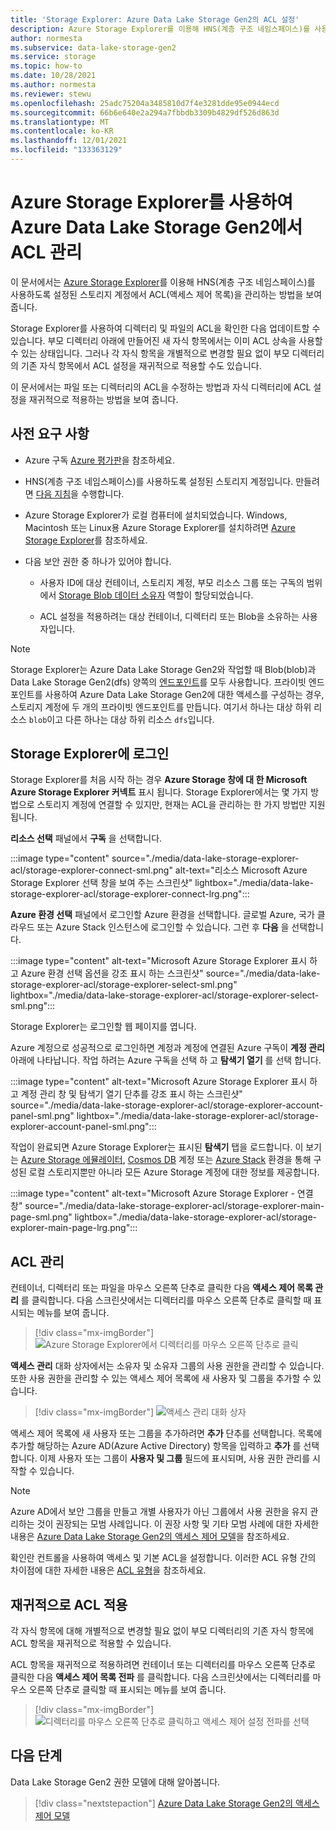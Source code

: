 ```yaml
---
title: 'Storage Explorer: Azure Data Lake Storage Gen2의 ACL 설정'
description: Azure Storage Explorer를 이용해 HNS(계층 구조 네임스페이스)를 사용하도록 설정된 스토리지 계정에서 ACL(액세스 제어 목록)을 관리합니다.
author: normesta
ms.subservice: data-lake-storage-gen2
ms.service: storage
ms.topic: how-to
ms.date: 10/28/2021
ms.author: normesta
ms.reviewer: stewu
ms.openlocfilehash: 25adc75204a3485810d7f4e3281dde95e0944ecd
ms.sourcegitcommit: 66b6e640e2a294a7fbbdb3309b4829df526d863d
ms.translationtype: MT
ms.contentlocale: ko-KR
ms.lasthandoff: 12/01/2021
ms.locfileid: "133363129"
---
```

# <a name="use-azure-storage-explorer-to-manage-acls-in-azure-data-lake-storage-gen2"></a>Azure Storage Explorer를 사용하여 Azure Data Lake Storage Gen2에서 ACL 관리

이 문서에서는 [Azure Storage Explorer](https://azure.microsoft.com/features/storage-explorer/)를 이용해 HNS(계층 구조 네임스페이스)를 사용하도록 설정된 스토리지 계정에서 ACL(액세스 제어 목록)을 관리하는 방법을 보여 줍니다.

Storage Explorer를 사용하여 디렉터리 및 파일의 ACL을 확인한 다음 업데이트할 수 있습니다. 부모 디렉터리 아래에 만들어진 새 자식 항목에서는 이미 ACL 상속을 사용할 수 있는 상태입니다. 그러나 각 자식 항목을 개별적으로 변경할 필요 없이 부모 디렉터리의 기존 자식 항목에서 ACL 설정을 재귀적으로 적용할 수도 있습니다.

이 문서에서는 파일 또는 디렉터리의 ACL을 수정하는 방법과 자식 디렉터리에 ACL 설정을 재귀적으로 적용하는 방법을 보여 줍니다.

## <a name="prerequisites"></a>사전 요구 사항

- Azure 구독 [Azure 평가판](https://azure.microsoft.com/pricing/free-trial/)을 참조하세요.

- HNS(계층 구조 네임스페이스)를 사용하도록 설정된 스토리지 계정입니다. 만들려면 [다음 지침](../common/storage-account-create.md)을 수행합니다.

- Azure Storage Explorer가 로컬 컴퓨터에 설치되었습니다. Windows, Macintosh 또는 Linux용 Azure Storage Explorer를 설치하려면 [Azure Storage Explorer](https://azure.microsoft.com/features/storage-explorer/)를 참조하세요.

- 다음 보안 권한 중 하나가 있어야 합니다.

  - 사용자 ID에 대상 컨테이너, 스토리지 계정, 부모 리소스 그룹 또는 구독의 범위에서 [Storage Blob 데이터 소유자](../../role-based-access-control/built-in-roles.md#storage-blob-data-owner) 역할이 할당되었습니다.

  - ACL 설정을 적용하려는 대상 컨테이너, 디렉터리 또는 Blob을 소유하는 사용자입니다.

> [!NOTE]
> Storage Explorer는 Azure Data Lake Storage Gen2와 작업할 때 Blob(blob)과 Data Lake Storage Gen2(dfs) 양쪽의 [엔드포인트](../common/storage-private-endpoints.md#private-endpoints-for-azure-storage)를 모두 사용합니다. 프라이빗 엔드포인트를 사용하여 Azure Data Lake Storage Gen2에 대한 액세스를 구성하는 경우, 스토리지 계정에 두 개의 프라이빗 엔드포인트를 만듭니다. 여기서 하나는 대상 하위 리소스 `blob`이고 다른 하나는 대상 하위 리소스 `dfs`입니다.

## <a name="sign-in-to-storage-explorer"></a>Storage Explorer에 로그인

Storage Explorer를 처음 시작 하는 경우 **Azure Storage 창에 대 한 Microsoft Azure Storage Explorer 커넥트** 표시 됩니다. Storage Explorer에서는 몇 가지 방법으로 스토리지 계정에 연결할 수 있지만, 현재는 ACL을 관리하는 한 가지 방법만 지원됩니다.

**리소스 선택** 패널에서 **구독** 을 선택합니다.

:::image type="content" source="./media/data-lake-storage-explorer-acl/storage-explorer-connect-sml.png" alt-text="리소스 Microsoft Azure Storage Explorer 선택 창을 보여 주는 스크린샷" lightbox="./media/data-lake-storage-explorer-acl/storage-explorer-connect-lrg.png":::

**Azure 환경 선택** 패널에서 로그인할 Azure 환경을 선택합니다. 글로벌 Azure, 국가 클라우드 또는 Azure Stack 인스턴스에 로그인할 수 있습니다. 그런 후 **다음** 을 선택합니다.

:::image type="content" alt-text="Microsoft Azure Storage Explorer 표시 하 고 Azure 환경 선택 옵션을 강조 표시 하는 스크린샷" source="./media/data-lake-storage-explorer-acl/storage-explorer-select-sml.png"  lightbox="./media/data-lake-storage-explorer-acl/storage-explorer-select-sml.png":::

Storage Explorer는 로그인할 웹 페이지를 엽니다.

Azure 계정으로 성공적으로 로그인하면 계정과 계정에 연결된 Azure 구독이 **계정 관리** 아래에 나타납니다. 작업 하려는 Azure 구독을 선택 하 고 **탐색기 열기** 를 선택 합니다.

:::image type="content" alt-text="Microsoft Azure Storage Explorer 표시 하 고 계정 관리 창 및 탐색기 열기 단추를 강조 표시 하는 스크린샷" source="./media/data-lake-storage-explorer-acl/storage-explorer-account-panel-sml.png"  lightbox="./media/data-lake-storage-explorer-acl/storage-explorer-account-panel-sml.png":::

작업이 완료되면 Azure Storage Explorer는 표시된 **탐색기** 탭을 로드합니다. 이 보기는 [Azure Storage 에뮬레이터](../common/storage-use-azurite.md?toc=%2fazure%2fstorage%2fblobs%2ftoc.json), [Cosmos DB](../../cosmos-db/storage-explorer.md?toc=%2fazure%2fstorage%2fblobs%2ftoc.json) 계정 또는 [Azure Stack](/azure-stack/user/azure-stack-storage-connect-se?toc=%2fazure%2fstorage%2fblobs%2ftoc.json) 환경을 통해 구성된 로컬 스토리지뿐만 아니라 모든 Azure Storage 계정에 대한 정보를 제공합니다.

:::image type="content" alt-text="Microsoft Azure Storage Explorer - 연결 창" source="./media/data-lake-storage-explorer-acl/storage-explorer-main-page-sml.png" lightbox="./media/data-lake-storage-explorer-acl/storage-explorer-main-page-lrg.png":::

## <a name="manage-an-acl"></a>ACL 관리

컨테이너, 디렉터리 또는 파일을 마우스 오른쪽 단추로 클릭한 다음 **액세스 제어 목록 관리** 를 클릭합니다.  다음 스크린샷에서는 디렉터리를 마우스 오른쪽 단추로 클릭할 때 표시되는 메뉴를 보여 줍니다.

> [!div class="mx-imgBorder"]
> ![Azure Storage Explorer에서 디렉터리를 마우스 오른쪽 단추로 클릭](./media/data-lake-storage-explorer-acl/manage-access-control-list-option.png)

**액세스 관리** 대화 상자에서는 소유자 및 소유자 그룹의 사용 권한을 관리할 수 있습니다. 또한 사용 권한을 관리할 수 있는 액세스 제어 목록에 새 사용자 및 그룹을 추가할 수 있습니다.

> [!div class="mx-imgBorder"]
> ![액세스 관리 대화 상자](./media/data-lake-storage-explorer-acl/manage-access-dialog-box.png)

액세스 제어 목록에 새 사용자 또는 그룹을 추가하려면 **추가** 단추를 선택합니다. 목록에 추가할 해당하는 Azure AD(Azure Active Directory) 항목을 입력하고 **추가** 를 선택합니다.  이제 사용자 또는 그룹이 **사용자 및 그룹** 필드에 표시되며, 사용 권한 관리를 시작할 수 있습니다.

> [!NOTE]
> Azure AD에서 보안 그룹을 만들고 개별 사용자가 아닌 그룹에서 사용 권한을 유지 관리하는 것이 권장되는 모범 사례입니다. 이 권장 사항 및 기타 모범 사례에 대한 자세한 내용은 [Azure Data Lake Storage Gen2의 액세스 제어 모델](data-lake-storage-explorer-acl.md)을 참조하세요.

확인란 컨트롤을 사용하여 액세스 및 기본 ACL을 설정합니다. 이러한 ACL 유형 간의 차이점에 대한 자세한 내용은 [ACL 유형](data-lake-storage-access-control.md#types-of-acls)을 참조하세요.

## <a name="apply-acls-recursively"></a>재귀적으로 ACL 적용

각 자식 항목에 대해 개별적으로 변경할 필요 없이 부모 디렉터리의 기존 자식 항목에 ACL 항목을 재귀적으로 적용할 수 있습니다.

ACL 항목을 재귀적으로 적용하려면 컨테이너 또는 디렉터리를 마우스 오른쪽 단추로 클릭한 다음 **액세스 제어 목록 전파** 를 클릭합니다.  다음 스크린샷에서는 디렉터리를 마우스 오른쪽 단추로 클릭할 때 표시되는 메뉴를 보여 줍니다.

> [!div class="mx-imgBorder"]
> ![디렉터리를 마우스 오른쪽 단추로 클릭하고 액세스 제어 설정 전파를 선택](./media/data-lake-storage-explorer-acl/propagate-access-control-list-option.png)

## <a name="next-steps"></a>다음 단계

Data Lake Storage Gen2 권한 모델에 대해 알아봅니다.

> [!div class="nextstepaction"]
> [Azure Data Lake Storage Gen2의 액세스 제어 모델](./data-lake-storage-access-control-model.md)
